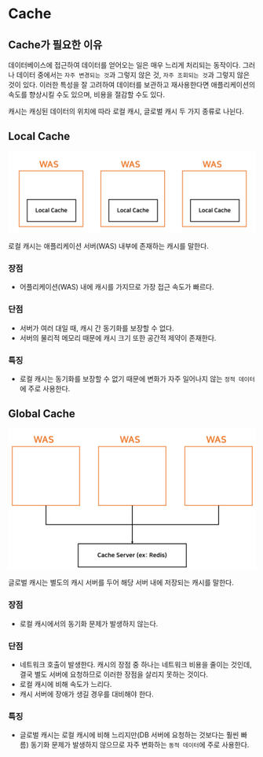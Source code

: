 # Cache

## Cache가 필요한 이유

데이터베이스에 접근하여 데이터를 얻어오는 일은 매우 느리게 처리되는 동작이다. 그러나 데이터 중에서는 `자주 변경되는 것`과 그렇지 않은 것, `자주 조회되는 것`과 그렇지 않은 것이 있다. 이러한 특성을 잘 고려하여 데이터를 보관하고 재사용한다면 애플리케이션의 속도를 향상시킬 수도 있으며, 비용을 절감할 수도 있다.

캐시는 캐싱된 데이터의 위치에 따라 로컬 캐시, 글로벌 캐시 두 가지 종류로 나뉜다.

## Local Cache

![Local Cache](./imgs/local-cache.png)

로컬 캐시는 애플리케이션 서버(WAS) 내부에 존재하는 캐시를 말한다.

### 장점

- 어플리케이션(WAS) 내에 캐시를 가지므로 가장 접근 속도가 빠르다.

### 단점

- 서버가 여러 대일 때, 캐시 간 동기화를 보장할 수 없다.
- 서버의 물리적 메모리 때문에 캐시 크기 또한 공간적 제약이 존재한다.

### 특징

- 로컬 캐시는 동기화를 보장할 수 없기 때문에 변화가 자주 일어나지 않는 `정적 데이터`에 주로 사용한다.

## Global Cache

![Global Cache](./imgs/global-cache.png)

글로벌 캐시는 별도의 캐시 서버를 두어 해당 서버 내에 저장되는 캐시를 말한다.

### 장점

- 로컬 캐시에서의 동기화 문제가 발생하지 않는다.

### 단점

- 네트워크 호출이 발생한다. 캐시의 장점 중 하나는 네트워크 비용을 줄이는 것인데, 결국 별도 서버에 요청하므로 이러한 장점을 살리지 못하는 것이다.
- 로컬 캐시에 비해 속도가 느리다.
- 캐시 서버에 장애가 생길 경우를 대비해야 한다.

### 특징

- 글로벌 캐시는 로컬 캐시에 비해 느리지만(DB 서버에 요청하는 것보다는 훨씬 빠름) 동기화 문제가 발생하지 않으므로 자주 변화하는 `동적 데이터`에 주로 사용한다.
